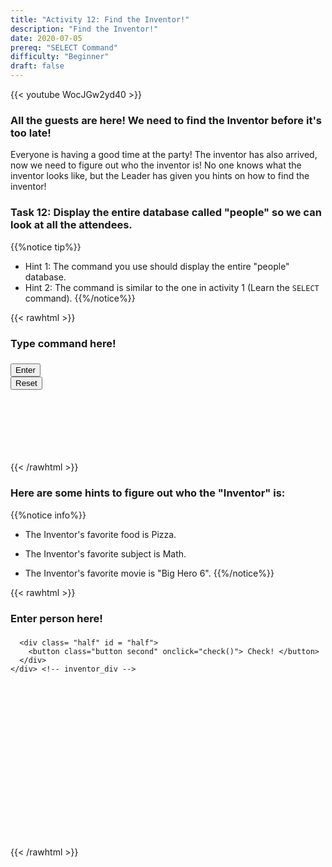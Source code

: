 ```yaml
---
title: "Activity 12: Find the Inventor!"
description: "Find the Inventor!"
date: 2020-07-05
prereq: "SELECT Command"
difficulty: "Beginner"
draft: false
---
```

<!-- Links for javascript and CSS needed for drop down logic -->
<link rel="stylesheet" href="../default/_default.css" type="text/css"></link>
<link rel="stylesheet" href="../default/_type.css" type="text/css"></link>
<script type="text/javascript" src="../default/_default.js"></script>
<script type="text/javascript" src="../default/_type.js"></script>
<script type="text/javascript" src="../default/alasql.js"></script>
<script type="text/javascript" src="../default/db.js"></script>
<link rel="stylesheet" href="_activity12.css" type="text/css"></link>
<script type="text/javascript" src="_activity12.js"></script>

{{< youtube WocJGw2yd40 >}}

### All the guests are here! We need to find the Inventor before it's too late!

Everyone is having a good time at the party! The inventor has also arrived, now we need to figure out who the inventor is! No one knows what the inventor looks like, but the Leader has given you hints on how to find the inventor!

### Task 12: Display the entire database called "people" so we can look at all the attendees.
{{%notice tip%}}
* Hint 1: The command you use should display the entire "people" database.
* Hint 2: The command is similar to the one in activity 1 (Learn the `SELECT` command).
{{%/notice%}}

{{< rawhtml >}}
<div class="content_scaler">
  <div class="terminal_div" id="terminal_div">
    <div class = "outer">
      <h3 id = "commands" contenteditable="true" onclick="placeholder()">Type command here!</h3>
    </div>
    <div class = "prev">
        <h3 id = "prev"></h3>
      </div>
    <div style="clear: both;"></div> 
    <button class="button button1" onclick="sql()"> Enter </button>
    <div style="clear: both;"></div> 
      <button class = "button reset" onclick="reset()">Reset</button>
  </div> <!-- terminal_div -->
</div> <!-- content_scaler -->
<div style="clear: both;"></div> 
<h1 class="error" id="sqlcommand" style="visibility:hidden"><strong>ERROR INVALID INPUT</strong></h1>
<table id="table">
	<tr></tr>
</table>
<h3 id="story"></h3>
{{< /rawhtml >}}

### Here are some hints to figure out who the "Inventor" is:
{{%notice info%}}
* The Inventor's favorite food is Pizza.

* The Inventor's favorite subject is Math.

* The Inventor's favorite movie is "Big Hero 6".
{{%/notice%}}

{{< rawhtml >}}
<div style="max-width:600px">
  <div class="content_scaler">
    <div class = "inventor_div" id="inventor_div">
      <div class = "box_half" id = "box_half">
        <div class = "text_box">
          <h3 id = "person" contenteditable="true" onclick="document.getElementById('person').innerHTML = ''">Enter person here!<h3>
        </div>
      </div>
      
      <div class= "half" id = "half">
        <button class="button second" onclick="check()"> Check! </button>
      </div>
    </div> <!-- inventor_div -->
  </div> <!-- content_scaler -->
</div>

<h4 id="answer"></h4>
<img id = "plot">

<!-- Unhide plot and certificate after finding inventor -->
<div class="resume_plot" id="resume_plot" style="visibility:hidden">
  <div class="alert">
    <span id="check">&#10003;</span>
    You've completed the task!
  </div>
  
  <h2> You Saved the Planet of Fun! </h2>
  <p> The Planet of Fun is now protected from the invaders thanks to you! You found the lost Legendary Totems of Fun and returned them to their rightful place 
      and saved the citizens from danger! The inhabitants will never forget your act of kindness! Congrats space cadet! You’ve successfully saved the Planet of Fun! 
      <br><br>Click the "Download" button below to receive your honorary certificate!
  </p>
  
  <!--Download Button -->
  <form method="get" action="assets/Certificate.pdf" target="_blank">
    <button type="submit" id="download">Download</button>
  </form> 

</div>

{{< /rawhtml >}}
